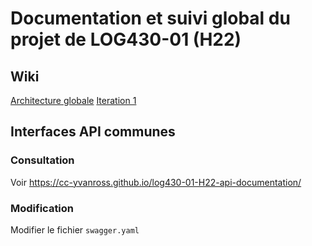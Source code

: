 # Documentation et suivi global du projet de LOG430-01 (H22)

## Wiki

[Architecture globale](https://github.com/cc-yvanross/log430-01-H22-documentation/wiki/Architecture-globale)
[Iteration 1](https://github.com/cc-yvanross/log430-01-H22-documentation/wiki/It%C3%A9ration-1)

## Interfaces API communes

### Consultation

Voir https://cc-yvanross.github.io/log430-01-H22-api-documentation/

### Modification

Modifier le fichier `swagger.yaml`
